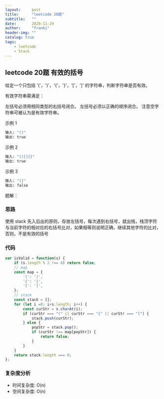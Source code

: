 ```yaml
---
layout:     post
title:      "leetcode 20题"
subtitle:   ""
date:       2020-11-29
author:     "franki"
header-img: ""
catalog: true
tags:
    - leetcode
    - Stack
---
```


## leetcode 20题 有效的括号

给定一个只包括 '('，')'，'{'，'}'，'['，']' 的字符串，判断字符串是否有效。

有效字符串需满足：

左括号必须用相同类型的右括号闭合。
左括号必须以正确的顺序闭合。
注意空字符串可被认为是有效字符串。

示例 1

```bash
输入: "()"
输出: true
```

示例 2

```bash
输入: "()[]{}"
输出: true
```

示例 3

```bash
输入: "(]"
输出: false
```

题解：

### 思路

使用 stack 先入后出的原则，存放左括号，每次遇到右括号，就出栈，栈顶字符与当前字符的相对应的右括号比对，如果相等则说明正确，继续其他字符的比对，否则，不是有效的括号

### 代码

```js
var isValid = function(s) {
    if (s.length % 2 !== 0) return false;
    // map
    const map = {
        '(': ')',
        '{': '}',
        '[': ']',
    };
    // stack
    const stack = [];
    for (let i =0; i<s.length; i++) {
        const curStr = s.charAt(i);
        if (curStr === "(" || curStr === "{" || curStr === "[") {
            stack.push(curStr);
        } else {
            popStr = stack.pop();
            if (curStr !== map[popStr]) {
                return false;
            }
        }
    }
    return stack.length === 0;
};
```

### 复杂度分析

- 时间复杂度: O(n)
- 空间复杂度: O(n)
